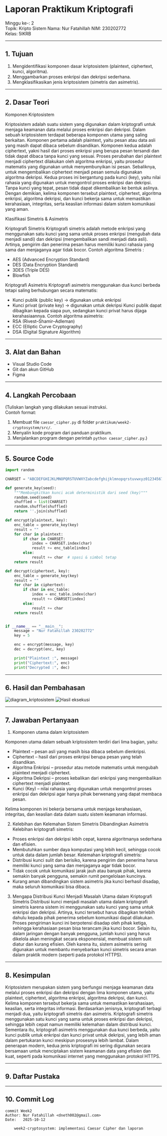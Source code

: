 # Laporan Praktikum Kriptografi
Minggu ke-: 2  
Topik: Kripto Sistem
Nama: Nur Fatahillah
NIM: 230202772  
Kelas: 5IKRB 

---

## 1. Tujuan
1. Mengidentifikasi komponen dasar kriptosistem (plaintext, ciphertext, kunci, algoritma).
2. Menggambarkan proses enkripsi dan dekripsi sederhana.
3. Mengklasifikasikan jenis kriptosistem (simetris dan asimetris).


---

## 2. Dasar Teori
Komponen Kriptosistem

Kriptosistem adalah suatu sistem yang digunakan dalam kriptografi untuk menjaga keamanan data melalui proses enkripsi dan dekripsi. Dalam sebuah kriptosistem terdapat beberapa komponen utama yang saling berkaitan. Komponen pertama adalah plaintext, yaitu pesan atau data asli yang masih dapat dibaca sebelum disandikan. Komponen kedua adalah ciphertext, yakni hasil dari proses enkripsi yang berupa pesan tersandi dan tidak dapat dibaca tanpa kunci yang sesuai. Proses perubahan dari plaintext menjadi ciphertext dilakukan oleh algoritma enkripsi, yaitu prosedur matematis yang digunakan untuk menyembunyikan isi pesan. Sebaliknya, untuk mengembalikan ciphertext menjadi pesan semula digunakan algoritma dekripsi. Kedua proses ini bergantung pada kunci (key), yaitu nilai rahasia yang digunakan untuk mengontrol proses enkripsi dan dekripsi. Tanpa kunci yang tepat, pesan tidak dapat dikembalikan ke bentuk aslinya. Dengan demikian, kelima komponen tersebut plaintext, ciphertext, algoritma enkripsi, algoritma dekripsi, dan kunci bekerja sama untuk memastikan kerahasiaan, integritas, serta keaslian informasi dalam sistem komunikasi yang aman.


Klasifikasi Simetris & Asimetris

Kriptografi Simetris
Kriptografi simetris adalah metode enkripsi yang menggunakan satu kunci yang sama untuk proses enkripsi (mengubah data menjadi sandi) dan dekripsi (mengembalikan sandi menjadi data asli).
Artinya, pengirim dan penerima pesan harus memiliki kunci rahasia yang sama dan menjaganya agar tidak bocor.
Contoh algoritma Simetris :
- AES (Advanced Encryption Standard)
- DES (Data Encryption Standard)
- 3DES (Triple DES)
- Blowfish

Kriptografi Asimetris
Kriptografi asimetris menggunakan dua kunci berbeda tetapi saling berhubungan secara matematis:
- Kunci publik (public key) → digunakan untuk enkripsi
- Kunci privat (private key) → digunakan untuk dekripsi
Kunci publik dapat dibagikan kepada siapa pun, sedangkan kunci privat harus dijaga kerahasiaannya.
Contoh algoritma asimetris:
- RSA (Rivest–Shamir–Adleman)
- ECC (Elliptic Curve Cryptography)
- DSA (Digital Signature Algorithm)

---

## 3. Alat dan Bahan

- Visual Studio Code  
- Git dan akun GitHub  
- Figma

---

## 4. Langkah Percobaan
(Tuliskan langkah yang dilakukan sesuai instruksi.  
Contoh format:
1. Membuat file `caesar_cipher.py` di folder `praktikum/week2-cryptosystem/src/`.
2. Menyalin kode program dari panduan praktikum.
3. Menjalankan program dengan perintah `python caesar_cipher.py`.)

---

## 5. Source Code
```python
import random

CHARSET = "ABCDEFGHIJKLMNOPQRSTUVWXYZabcdefghijklmnopqrstuvwxyz0123456789"

def generate_key(seed):
    """Membangkitkan kunci acak deterministik dari seed (key)"""
    random.seed(seed)
    shuffled = list(CHARSET)
    random.shuffle(shuffled)
    return ''.join(shuffled)

def encrypt(plaintext, key):
    enc_table = generate_key(key)
    result = ""
    for char in plaintext:
        if char in CHARSET:
            index = CHARSET.index(char)
            result += enc_table[index]
        else:
            result += char  # spasi & simbol tetap
    return result

def decrypt(ciphertext, key):
    enc_table = generate_key(key)
    result = ""
    for char in ciphertext:
        if char in enc_table:
            index = enc_table.index(char)
            result += CHARSET[index]
        else:
            result += char
    return result


if __name__ == "__main__":
    message = "Nur Fatahillah 230202772"
    key = 5

    enc = encrypt(message, key)
    dec = decrypt(enc, key)

    print("Plaintext :", message)
    print("Ciphertext:", enc)
    print("Decrypted :", dec)

```

---

## 6. Hasil dan Pembahasan
![diagram_kriptosistem](screenshots/diagram_kriptosistem.png)
![Hasil eksekusi](screenshots/hasil_eksekusi.png)

---

## 7. Jawaban Pertanyaan  
1. Komponen utama dalam kriptosistem
    
Komponen utama dalam sebuah kriptosistem terdiri dari lima bagian, yaitu:
- Plaintext – pesan asli yang masih bisa dibaca sebelum dienkripsi.
- Ciphertext – hasil dari proses enkripsi berupa pesan yang telah disandikan.
- Algoritma Enkripsi – prosedur atau metode matematis untuk mengubah plaintext menjadi ciphertext.
- Algoritma Dekripsi – proses kebalikan dari enkripsi yang mengembalikan ciphertext menjadi plaintext.
- Kunci (Key) – nilai rahasia yang digunakan untuk mengontrol proses enkripsi dan dekripsi agar hanya pihak berwenang yang dapat membaca pesan.

Kelima komponen ini bekerja bersama untuk menjaga kerahasiaan, integritas, dan keaslian data dalam suatu sistem keamanan informasi.

2. Kelebihan dan Kelemahan Sistem Simetris Dibandingkan Asimetris
Kelebihan kriptografi simetris:
- Proses enkripsi dan dekripsi lebih cepat, karena algoritmanya sederhana dan efisien.
- Membutuhkan sumber daya komputasi yang lebih kecil, sehingga cocok untuk data dalam jumlah besar.
Kelemahan kriptografi simetris:
- Distribusi kunci sulit dan berisiko, karena pengirim dan penerima harus memiliki kunci yang sama dan menjaganya agar tidak bocor.
- Tidak cocok untuk komunikasi jarak jauh atau banyak pihak, karena semakin banyak pengguna, semakin rumit pengelolaan kuncinya.
- Kurang aman dibandingkan sistem asimetris jika kunci berhasil disadap, maka seluruh komunikasi bisa dibaca.
  
3. Mengapa Distribusi Kunci Menjadi Masalah Utama dalam Kriptografi Simetris
Distribusi kunci menjadi masalah utama dalam kriptografi simetris karena sistem ini menggunakan satu kunci yang sama untuk enkripsi dan dekripsi. Artinya, kunci tersebut harus dibagikan terlebih dahulu kepada pihak penerima sebelum komunikasi dapat dilakukan. Proses pengiriman kunci ini berpotensi disadap oleh pihak ketiga, sehingga kerahasiaan pesan bisa terancam jika kunci bocor. Selain itu, dalam jaringan dengan banyak pengguna, jumlah kunci yang harus dikelola akan meningkat secara eksponensial, membuat sistem sulit diatur dan kurang efisien. Oleh karena itu, sistem asimetris sering digunakan untuk membantu menyebarkan kunci simetris secara aman dalam praktik modern (seperti pada protokol HTTPS).


---

## 8. Kesimpulan
Kriptosistem merupakan sistem yang berfungsi menjaga keamanan data melalui proses enkripsi dan dekripsi dengan lima komponen utama, yaitu plaintext, ciphertext, algoritma enkripsi, algoritma dekripsi, dan kunci. Kelima komponen tersebut bekerja sama untuk memastikan kerahasiaan, keaslian, serta integritas informasi. Berdasarkan jenisnya, kriptografi terbagi menjadi dua, yaitu kriptografi simetris dan asimetris. Kriptografi simetris menggunakan satu kunci yang sama untuk proses enkripsi dan dekripsi, sehingga lebih cepat namun memiliki kelemahan dalam distribusi kunci. Sementara itu, kriptografi asimetris menggunakan dua kunci berbeda, yaitu kunci publik untuk enkripsi dan kunci privat untuk dekripsi, yang lebih aman dalam pertukaran kunci meskipun prosesnya lebih lambat. Dalam penerapan modern, kedua jenis kriptografi ini sering digunakan secara bersamaan untuk menciptakan sistem keamanan data yang efisien dan kuat, seperti pada komunikasi internet yang menggunakan protokol HTTPS.

---

## 9. Daftar Pustaka

---

## 10. Commit Log

```
commit Week2
Author: Nur Fatahillah <dneth002@gmail.com>
Date:   2025-10-12

    week2-cryptosystem: implementasi Caesar Cipher dan laporan
```
